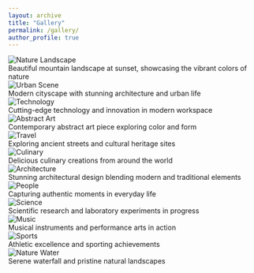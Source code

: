 ```yaml
---
layout: archive
title: "Gallery"
permalink: /gallery/
author_profile: true
---
```


<div class="gallery-grid">
  <div class="grid__item">
    <img src="https://source.unsplash.com/random/800x600?nature" alt="Nature Landscape">
    <div class="image-caption">Beautiful mountain landscape at sunset, showcasing the vibrant colors of nature</div>
  </div>
  <div class="grid__item">
    <img src="https://source.unsplash.com/random/800x600?city" alt="Urban Scene">
    <div class="image-caption">Modern cityscape with stunning architecture and urban life</div>
  </div>
  <div class="grid__item">
    <img src="https://source.unsplash.com/random/800x600?technology" alt="Technology">
    <div class="image-caption">Cutting-edge technology and innovation in modern workspace</div>
  </div>
  <div class="grid__item">
    <img src="https://source.unsplash.com/random/800x600?art" alt="Abstract Art">
    <div class="image-caption">Contemporary abstract art piece exploring color and form</div>
  </div>
  <div class="grid__item">
    <img src="https://source.unsplash.com/random/800x600?travel" alt="Travel">
    <div class="image-caption">Exploring ancient streets and cultural heritage sites</div>
  </div>
  <div class="grid__item">
    <img src="https://source.unsplash.com/random/800x600?food" alt="Culinary">
    <div class="image-caption">Delicious culinary creations from around the world</div>
  </div>
  <div class="grid__item">
    <img src="https://source.unsplash.com/random/800x600?architecture" alt="Architecture">
    <div class="image-caption">Stunning architectural design blending modern and traditional elements</div>
  </div>
  <div class="grid__item">
    <img src="https://source.unsplash.com/random/800x600?people" alt="People">
    <div class="image-caption">Capturing authentic moments in everyday life</div>
  </div>
  <div class="grid__item">
    <img src="https://source.unsplash.com/random/800x600?science" alt="Science">
    <div class="image-caption">Scientific research and laboratory experiments in progress</div>
  </div>
  <div class="grid__item">
    <img src="https://source.unsplash.com/random/800x600?music" alt="Music">
    <div class="image-caption">Musical instruments and performance arts in action</div>
  </div>
  <div class="grid__item">
    <img src="https://source.unsplash.com/random/800x600?sports" alt="Sports">
    <div class="image-caption">Athletic excellence and sporting achievements</div>
  </div>
  <div class="grid__item">
    <img src="https://source.unsplash.com/random/800x600?nature,water" alt="Nature Water">
    <div class="image-caption">Serene waterfall and pristine natural landscapes</div>
  </div>
</div> 
